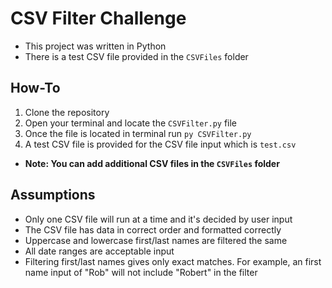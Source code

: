 # CSV Filter Challenge
- This project was written in Python
- There is a test CSV file provided in the `CSVFiles` folder

## How-To
1. Clone the repository
2. Open your terminal and locate the `CSVFilter.py` file
3. Once the file is located in terminal run `py CSVFilter.py`
4. A test CSV file is provided for the CSV file input which is `test.csv`    
- **Note: You can add additional CSV files in the `CSVFiles` folder**

## Assumptions
- Only one CSV file will run at a time and it's decided by user input
- The CSV file has data in correct order and formatted correctly
- Uppercase and lowercase first/last names are filtered the same
- All date ranges are acceptable input
- Filtering first/last names gives only exact matches. For example, an first name input of "Rob" will not include "Robert" in the filter
